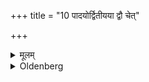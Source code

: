 +++
title = "10 पादयोर्द्वितीयया द्वौ चेत्"

+++

<details><summary>मूलम्</summary>

पादयोर्द्वितीयया द्वौ चेत् १०
</details>

<details><summary>Oldenberg</summary>

9. With the feet (he treads on another bundle of grass), if there are two, with the second (verse) (l.l. 4).
</details>

